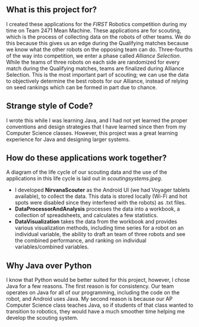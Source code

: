 ## What is this project for?  
I created these applications for the *FIRST* Robotics competition during my time on Team 2471 Mean Machine. These applications are for scouting, which is the process of collecting data on the robots of other teams. We do this because this gives us an edge during the Qualifying matches because we know what the other robots on the opposing team can do. Three-fourths of the way into competition, we enter a phase called *Alliance Selection*. While the teams of three robots on each side are randomized for every match during the Qualifying matches, teams are finalized during Alliance Selection. This is the most important part of scouting; we can use the data to objectively determine the best robots for our Alliance, instead of relying on seed rankings which can be formed in part due to chance.  
## Strange style of Code?
I wrote this while I was learning Java, and I had not yet learned the proper conventions and design strategies that I have learned since then from my Computer Science classes. However, this project was a great learning experience for Java and designing larger systems.
## How do these applications work together?
A diagram of the life cycle of our scouting data and the use of the applications in this life cycle is laid out in *scoutingsystems.jpeg*.
- I developed **NirvanaScouter** as the Android UI (we had Voyager tablets available), to collect the data. This data is stored locally (Wi-Fi and hot spots were disabled since they interfered with the robots) as .txt files. 
- **DataProcessorAndAnalysis** processes the data into a workbook, a collection of spreadsheets, and calculates a few statistics. 
- **DataVisualization** takes the data from the workbook and provides various visualization methods, including time series for a robot on an individual variable, the ability to draft an team of three robots and see the combined performance, and ranking on individual variables/combined variables.
## Why Java over Python
I know that Python would be better suited for this project, however, I chose Java for a few reasons. The first reason is for consistency. Our team operates on Java for all of our programming, including the code on the robot, and Android uses Java. My second reason is because our AP Computer Science class teaches Java, so if students of that class wanted to transition to robotics, they would have a much smoother time helping me develop the scouting system. 
